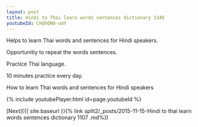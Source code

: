 ```yaml
---
layout: post
title: Hindi to Thai learn words sentences dictionary 1345 
youtubeId: ChQhON0-vmY
---
```

 
 
Helps to learn Thai words and sentences for Hindi speakers.

Opportunitiy to repeat the words sentences. 

Practice Thai language. 
 
10 minutes practice every day. 
 
How to learn Thai words and sentences for Hindi speakers 
 
{% include youtubePlayer.html id=page.youtubeId %}
 
 
[Next]({{ site.baseurl }}{% link  split2/_posts/2015-11-15-Hindi to thai learn words sentences dictionary 1107 .md%})
 

